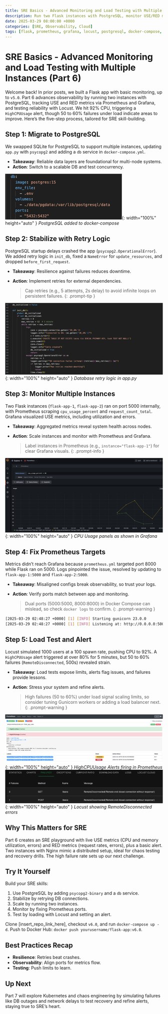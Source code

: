 ```yaml
---
title: SRE Basics - Advanced Monitoring and Load Testing with Multiple Instances (Part 6)
description: Run two Flask instances with PostgreSQL, monitor USE/RED metrics via Prometheus and Grafana, and load test with Locust to push reliability.
date: 2025-03-29 08:00:00 +0000
categories: [SRE, Observability, Cloud]
tags: [flask, prometheus, grafana, locust, postgresql, docker-compose, monitoring, load-testing, nginx]
---
```


# SRE Basics - Advanced Monitoring and Load Testing with Multiple Instances (Part 6)

Welcome back! In prior posts, we built a Flask app with basic monitoring, up to `v5.0`. Part 6 advances observability by running two instances with PostgreSQL, tracking USE and RED metrics via Prometheus and Grafana, and testing reliability with Locust. We hit 92% CPU, triggering a `HighCPUUsage` alert, though 50 to 60% failures under load indicate areas to improve. Here’s the five-step process, tailored for SRE skill-building.

## Step 1: Migrate to PostgreSQL
We swapped SQLite for PostgreSQL to support multiple instances, updating `app.py` with `psycopg2` and adding a `db` service in `docker-compose.yml`.

- **Takeaway**: Reliable data layers are foundational for multi-node systems.
- **Action**: Switch to a scalable DB and test concurrency.

![Desktop View](/assets/img/posts/20250329/docker-compose-postgresql.png ){: width="100%" height="auto" }
_PostgreSQL added to docker-compose_

## Step 2: Stabilize with Retry Logic
PostgreSQL startup delays crashed the app (`psycopg2.OperationalError`). We added retry logic in `init_db`, fixed a `NameError` for `update_resources`, and dropped `before_first_request`.

- **Takeaway**: Resilience against failures reduces downtime.
- **Action**: Implement retries for external dependencies.
  
  > Cap retries (e.g., 5 attempts, 2s delay) to avoid infinite loops on persistent failures.
  {: .prompt-tip }

![Desktop View](/assets/img/posts/20250329/db-retry.png ){: width="100%" height="auto" }
_Database retry logic in app.py_

## Step 3: Monitor Multiple Instances
Two Flask instances (`flask-app-1`, `flask-app-2`) ran on port 5000 internally, with Prometheus scraping `cpu_usage_percent` and `request_count_total`. Grafana visualized USE metrics, including utilization and errors.

- **Takeaway**: Aggregated metrics reveal system health across nodes.
- **Action**: Scale instances and monitor with Prometheus and Grafana.
  
  > Label instances in Prometheus (e.g., `instance="flask-app-1"`) for clear Grafana visuals.
  {: .prompt-info }

![Desktop View](/assets/img/posts/20250329/cpu-usage.png ){: width="100%" height="auto" }
_CPU Usage panels as shown in Grafana_

## Step 4: Fix Prometheus Targets
Metrics didn’t reach Grafana because `prometheus.yml` targeted port 8000 while Flask ran on 5000. Logs pinpointed the issue, resolved by updating to `flask-app-1:5000` and `flask-app-2:5000`.

- **Takeaway**: Misaligned configs break observability, so trust your logs.
- **Action**: Verify ports match between app and monitoring.
  
  > Dual ports (5000:5000, 8000:8000) in Docker Compose can mislead, so check `docker logs` to confirm.
  {: .prompt-warning }

```bash $ docker logs flask-app-1
[2025-03-29 02:48:27 +0000] [1] [INFO] Starting gunicorn 23.0.0
[2025-03-29 02:48:27 +0000] [1] [INFO] Listening at: http://0.0.0.0:5000
```

## Step 5: Load Test and Alert
Locust simulated 1000 users at a 100 spawn rate, pushing CPU to 92%. A `HighCPUUsage` alert triggered at over 80% for 5 minutes, but 50 to 60% failures (`RemoteDisconnected`, 500s) revealed strain.

- **Takeaway**: Load tests expose limits, alerts flag issues, and failures provide lessons.
- **Action**: Stress your system and refine alerts.
  
  > High failures (50 to 60%) under load signal scaling limits, so consider tuning Gunicorn workers or adding a load balancer next.
  {: .prompt-warning }

![Desktop View](/assets/img/posts/20250329/HighCPUUsage-alerts.png ){: width="100%" height="auto" }
_HighCPUUsage Alerts firing in Prometheus_
![Desktop View](/assets/img/posts/20250329/locust-failures.png ){: width="100%" height="auto" }
_Locust showing RemoteDisconnected errors_

## Why This Matters for SRE
Part 6 creates an SRE playground with live USE metrics (CPU and memory utilization, errors) and RED metrics (request rates, errors), plus a basic alert. Two instances with Nginx mimic a distributed setup, ideal for chaos testing and recovery drills. The high failure rate sets up our next challenge.

## Try It Yourself
Build your SRE skills:
1. Use PostgreSQL by adding `psycopg2-binary` and a `db` service.
2. Stabilize by retrying DB connections.
3. Scale by running two instances.
4. Monitor by fixing Prometheus ports.
5. Test by loading with Locust and setting an alert.

Clone [insert_repo_link_here], checkout `v6.0`, and run `docker-compose up -d`. Push to Docker Hub: `docker push yourusername/flask-app:v6.0`.

## Best Practices Recap
- **Resilience**: Retries beat crashes.
- **Observability**: Align ports for metrics flow.
- **Testing**: Push limits to learn.

## Up Next
Part 7 will explore Kubernetes and chaos engineering by simulating failures like DB outages and network delays to test recovery and refine alerts, staying true to SRE’s heart.